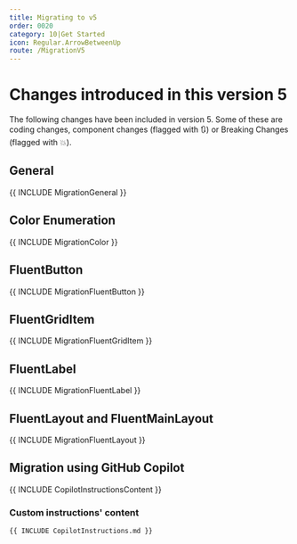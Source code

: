 ```yaml
---
title: Migrating to v5
order: 0020
category: 10|Get Started
icon: Regular.ArrowBetweenUp
route: /MigrationV5
---
```


# Changes introduced in this version 5

The following changes have been included in version 5.
Some of these are coding changes,
component changes (flagged with 🔃) or Breaking Changes (flagged with 💥).

## General

{{ INCLUDE MigrationGeneral }}

## Color Enumeration

{{ INCLUDE MigrationColor }}

## FluentButton

{{ INCLUDE MigrationFluentButton }}

## FluentGridItem

{{ INCLUDE MigrationFluentGridItem }}

## FluentLabel

{{ INCLUDE MigrationFluentLabel }}

## FluentLayout and FluentMainLayout

{{ INCLUDE MigrationFluentLayout }}

## Migration using GitHub Copilot

{{ INCLUDE CopilotInstructionsContent }}

### Custom instructions' content
```md
{{ INCLUDE CopilotInstructions.md }}
```